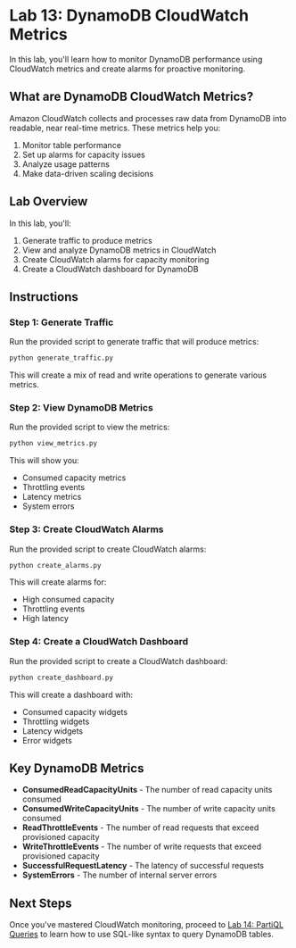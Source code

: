 # Lab 13: DynamoDB CloudWatch Metrics

In this lab, you'll learn how to monitor DynamoDB performance using CloudWatch metrics and create alarms for proactive monitoring.

## What are DynamoDB CloudWatch Metrics?

Amazon CloudWatch collects and processes raw data from DynamoDB into readable, near real-time metrics. These metrics help you:

1. Monitor table performance
2. Set up alarms for capacity issues
3. Analyze usage patterns
4. Make data-driven scaling decisions

## Lab Overview

In this lab, you'll:

1. Generate traffic to produce metrics
2. View and analyze DynamoDB metrics in CloudWatch
3. Create CloudWatch alarms for capacity monitoring
4. Create a CloudWatch dashboard for DynamoDB

## Instructions

### Step 1: Generate Traffic

Run the provided script to generate traffic that will produce metrics:

```bash
python generate_traffic.py
```

This will create a mix of read and write operations to generate various metrics.

### Step 2: View DynamoDB Metrics

Run the provided script to view the metrics:

```bash
python view_metrics.py
```

This will show you:
- Consumed capacity metrics
- Throttling events
- Latency metrics
- System errors

### Step 3: Create CloudWatch Alarms

Run the provided script to create CloudWatch alarms:

```bash
python create_alarms.py
```

This will create alarms for:
- High consumed capacity
- Throttling events
- High latency

### Step 4: Create a CloudWatch Dashboard

Run the provided script to create a CloudWatch dashboard:

```bash
python create_dashboard.py
```

This will create a dashboard with:
- Consumed capacity widgets
- Throttling widgets
- Latency widgets
- Error widgets

## Key DynamoDB Metrics

- **ConsumedReadCapacityUnits** - The number of read capacity units consumed
- **ConsumedWriteCapacityUnits** - The number of write capacity units consumed
- **ReadThrottleEvents** - The number of read requests that exceed provisioned capacity
- **WriteThrottleEvents** - The number of write requests that exceed provisioned capacity
- **SuccessfulRequestLatency** - The latency of successful requests
- **SystemErrors** - The number of internal server errors

## Next Steps

Once you've mastered CloudWatch monitoring, proceed to [Lab 14: PartiQL Queries](../14-query-with-partiQL/) to learn how to use SQL-like syntax to query DynamoDB tables.